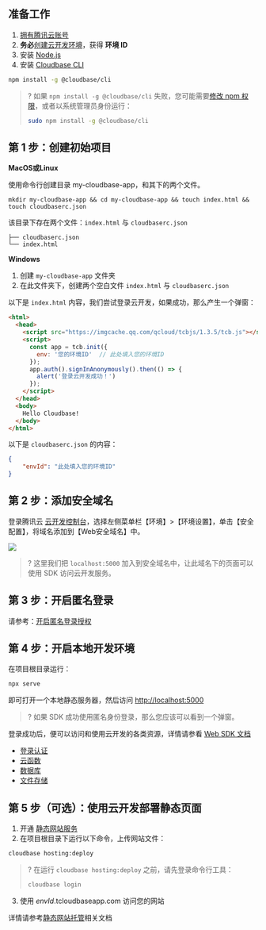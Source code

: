 ## 准备工作

1. [拥有腾讯云账号](https://cloud.tencent.com/document/product/876/41391)
2. **务必**[创建云开发环境](https://cloud.tencent.com/document/product/876/41391)，获得 **环境 ID**
3. 安装 [Node.js](https://nodejs.org/en/)
4. 安装 [Cloudbase CLI](https://cloud.tencent.com/document/product/876/41392)

```sh
npm install -g @cloudbase/cli
```

>? 如果 `npm install -g @cloudbase/cli` 失败，您可能需要[修改 npm 权限](https://docs.npmjs.com/resolving-eacces-permissions-errors-when-installing-packages-globally)，或者以系统管理员身份运行：
> 
> ```sh
> sudo npm install -g @cloudbase/cli
> ```

## 第 1 步：创建初始项目

**MacOS或Linux**

使用命令行创建目录 my-cloudbase-app，和其下的两个文件。

```shell
mkdir my-cloudbase-app && cd my-cloudbase-app && touch index.html && touch cloudbaserc.json
```

该目录下存在两个文件：`index.html` 与 `cloudbaserc.json`

```
├── cloudbaserc.json
└── index.html
```

**Windows**

1. 创建 `my-cloudbase-app` 文件夹
2. 在此文件夹下，创建两个空白文件 `index.html` 与 `cloudbaserc.json`

以下是 `index.html` 内容，我们尝试登录云开发，如果成功，那么产生一个弹窗：

```html
<html>
  <head>
    <script src="https://imgcache.qq.com/qcloud/tcbjs/1.3.5/tcb.js"></script>
    <script>
      const app = tcb.init({
        env: '您的环境ID'  // 此处填入您的环境ID
      });
      app.auth().signInAnonymously().then(() => {
        alert('登录云开发成功！')
      });
    </script>
  </head>
  <body>
    Hello Cloudbase!
  </body>
</html>
```

以下是 `cloudbaserc.json` 的内容：
```json
{
    "envId": "此处填入您的环境ID"
}
```

## 第 2 步：添加安全域名

登录腾讯云 [云开发控制台](https://console.cloud.tencent.com/tcb)，选择左侧菜单栏【环境】>【环境设置】，单击【安全配置】，将域名添加到【Web安全域名】中。

![](https://main.qcloudimg.com/raw/0ef6eeaccb59ae6091081c7e2dd4f6e5.png)

>? 这里我们把 `localhost:5000` 加入到安全域名中，让此域名下的页面可以使用 SDK 访问云开发服务。

## 第 3 步：开启匿名登录

请参考：[开启匿名登录授权](https://cloud.tencent.com/document/product/876/41729#.E5.BC.80.E5.90.AF.E5.8C.BF.E5.90.8D.E7.99.BB.E5.BD.95.E6.8E.88.E6.9D.83)

## 第 4 步：开启本地开发环境

在项目根目录运行：

```sh
npx serve
```

即可打开一个本地静态服务器，然后访问 [http://localhost:5000](http://localhost:5000)

>? 如果 SDK 成功使用匿名身份登录，那么您应该可以看到一个弹窗。

登录成功后，便可以访问和使用云开发的各类资源，详情请参看 [Web SDK 文档](https://docs.cloudbase.net/api-reference/web/authentication.html)

* [登录认证](https://docs.cloudbase.net/api-reference/web/authentication.html)
* [云函数](https://docs.cloudbase.net/api-reference/web/functions.html)
* [数据库](https://docs.cloudbase.net/api-reference/web/database.html)
* [文件存储](https://docs.cloudbase.net/api-reference/web/storage.html)

## 第 5 步（可选）：使用云开发部署静态页面
1. 开通 [静态网站服务](https://console.cloud.tencent.com/tcb/hosting)
2. 在项目根目录下运行以下命令，上传网站文件：

```sh
cloudbase hosting:deploy
```

>? 在运行 `cloudbase hosting:deploy` 之前，请先登录命令行工具：
> 
> ```sh
> cloudbase login
> ```

3. 使用 *envId*.tcloudbaseapp.com 访问您的网站

详情请参考[静态网站托管](https://cloud.tencent.com/document/product/876/40270)相关文档
